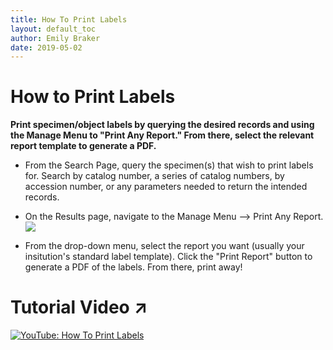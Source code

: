 ```yaml
---
title: How To Print Labels
layout: default_toc
author: Emily Braker
date: 2019-05-02
---
```

# How to Print Labels

**Print specimen/object labels by querying the desired records and using the Manage Menu to "Print Any Report." From there, select the relevant report template to generate a PDF.**

* From the Search Page, query the specimen(s) that wish to print labels for. Search by catalog number, a series of catalog numbers, by accession number, or any parameters needed to return the intended records.

* On the Results page, navigate to the Manage Menu --> Print Any Report. 
![](https://raw.githubusercontent.com/ArctosDB/documentation-wiki/gh-pages/images/uploads/print_any_report.JPG)
* From the drop-down menu, select the report you want (usually your insitution's standard label template). Click the "Print Report" button to generate a PDF of the labels. From there, print away!

# Tutorial Video ↗️

[![YouTube: How To Print Labels](https://raw.githubusercontent.com/ArctosDB/documentation-wiki/gh-pages/tutorial_images/How_to_Print_Labels_in_Arctos_thumb.jpg)](https://www.youtube.com/watch?v=BlOi5XwJHas)
